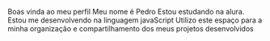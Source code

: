 Boas vinda ao meu perfil 
Meu nome é Pedro Estou estudando na alura.
Estou me desenvolvendo na linguagem javaScript Utilizo este espaço para a minha organização e compartilhamento dos meus projetos desenvolvidos
